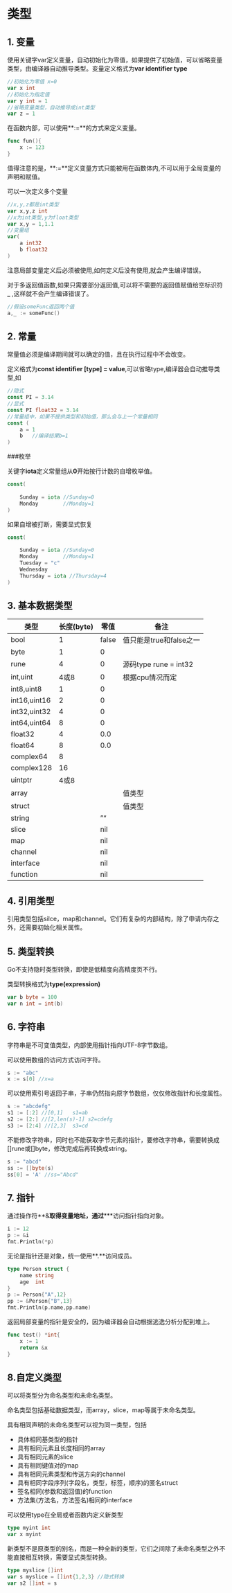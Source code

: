 # 类型

## 1. 变量
使用关键字var定义变量，自动初始化为零值，如果提供了初始值，可以省略变量类型，由编译器自动推导类型。变量定义格式为**var identifier type**

```go
//初始化为零值 x=0
var x int
//初始化为指定值
var y int = 1
//省略变量类型，自动推导成int类型
var z = 1
```

在函数内部，可以使用**:=**的方式来定义变量。

```go
func fun(){
    x := 123
}
```

值得注意的是，**:=**定义变量方式只能被用在函数体内,不可以用于全局变量的声明和赋值。

可以一次定义多个变量

```go
//x,y,z都是int类型
var x,y,z int
//x为int类型,y为float类型
var x,y = 1,1.1
//变量组
var(
    a int32
    b float32
)
```

注意局部变量定义后必须被使用,如何定义后没有使用,就会产生编译错误。

对于多返回值函数,如果只需要部分返回值,可以将不需要的返回值赋值给空标识符 **_** ,这样就不会产生编译错误了。

```go
//假设someFunc返回两个值
a,_ := someFunc()
```

## 2. 常量

常量值必须是编译期间就可以确定的值，且在执行过程中不会改变。

定义格式为**const identifier [type] = value**,可以省略type,编译器会自动推导类型,如

```go
//隐式
const PI = 3.14
//显式
const PI float32 = 3.14
//常量组中，如果不提供类型和初始值，那么会与上一个常量相同
const (
    a = 1
    b	//编译结果b=1
)
```

###枚举

关键字**iota**定义常量组从**0**开始按行计数的自增枚举值。

```go
const(
    
	Sunday = iota //Sunday=0
    Monday        //Monday=1
)
```

如果自增被打断，需要显式恢复

```go
const(
    
	Sunday = iota //Sunday=0
    Monday        //Monday=1
    Tuesday = "c"
    Wednesday
    Thursday = iota //Thursday=4
)
```

## 3. 基本数据类型

| 类型         | 长度(byte) | 零值  | 备注                    |
| ------------ | ---------- | ----- | ----------------------- |
| bool         | 1          | false | 值只能是true和false之一 |
| byte         | 1          | 0     |                         |
| rune         | 4          | 0     | 源码type rune = int32   |
| int,uint     | 4或8       | 0     | 根据cpu情况而定         |
| int8,uint8   | 1          | 0     |                         |
| int16,uint16 | 2          | 0     |                         |
| int32,uint32 | 4          | 0     |                         |
| int64,uint64 | 8          | 0     |                         |
| float32      | 4          | 0.0   |                         |
| float64      | 8          | 0.0   |                         |
| complex64    | 8          |       |                         |
| complex128   | 16         |       |                         |
| uintptr      | 4或8       |       |                         |
| array        |            |       | 值类型                  |
| struct       |            |       | 值类型                  |
| string       |            | ”“    |                         |
| slice        |            | nil   |                         |
| map          |            | nil   |                         |
| channel      |            | nil   |                         |
| interface    |            | nil   |                         |
| function     |            | nil   |                         |

## 4. 引用类型

引用类型包括silce，map和channel。它们有复杂的内部结构，除了申请内存之外，还需要初始化相关属性。

## 5. 类型转换

Go不支持隐时类型转换，即使是低精度向高精度页不行。

类型转换格式为**type(expression)**

```go
var b byte = 100
var n int = int(b)
```

## 6. 字符串

字符串是不可变值类型，内部使用指针指向UTF-8字节数组。

可以使用数组的访问方式访问字符。

```go
s := "abc"
x := s[0] //x=a
```

可以使用索引号返回子串，子串仍然指向原字节数组，仅仅修改指针和长度属性。

```go
s := "abcdefg"
s1 := [:2] //[0,1]   s1=ab
s2 := [2:] //[2,len(s)-1] s2=cdefg
s3 := [2:4] //[2,3]  s3=cd
```

不能修改字符串，同时也不能获取字节元素的指针，要修改字符串，需要转换成[]rune或[]byte，修改完成后再转换成string。

```go
s := "abcd"
ss := []byte(s)
ss[0] = 'A' //ss="Abcd"
```

## 7. 指针

通过操作符**&**取得变量地址，通过*****访问指针指向对象。

```go
i := 12
p := &i
fmt.Println(*p)
```

无论是指针还是对象，统一使用**.**访问成员。

```go
type Person struct {
	name string
	age  int
}
p := Person{"A",12}
pp := &Person{"B",13}
fmt.Println(p.name,pp.name)
```

返回局部变量的指针是安全的，因为编译器会自动根据逃逸分析分配到堆上。

```go
func test() *int{
    x := 1
    return &x
}
```

## 8.自定义类型

可以将类型分为命名类型和未命名类型。

命名类型包括基础数据类型，而array，slice，map等属于未命名类型。 

具有相同声明的未命名类型可以视为同一类型，包括

- 具体相同基类型的指针
- 具有相同元素且长度相同的array
- 具有相同元素的slice
- 具有相同键值对的map
- 具有相同元素类型和传送方向的channel
- 具有相同字段序列(字段名，类型，标签，顺序)的匿名struct
- 签名相同(参数和返回值)的function
- 方法集(方法名，方法签名)相同的interface

可以使用type在全局或者函数内定义新类型

```go
type myint int
var x myint
```

新类型不是原类型的别名，而是一种全新的类型，它们之间除了未命名类型之外不能直接相互转换，需要显式类型转换。

```go
type myslice []int
var s myslice = []int{1,2,3} //隐式转换
var s2 []int = s
```